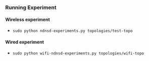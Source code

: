 ### Running Experiment

#### Wireless experiment
- `sudo python ndnsd-experiments.py topologies/test-topo`


#### Wired experiment

- `sudo python wifi-ndnsd-experiments.py topologies/wifi-topo`
